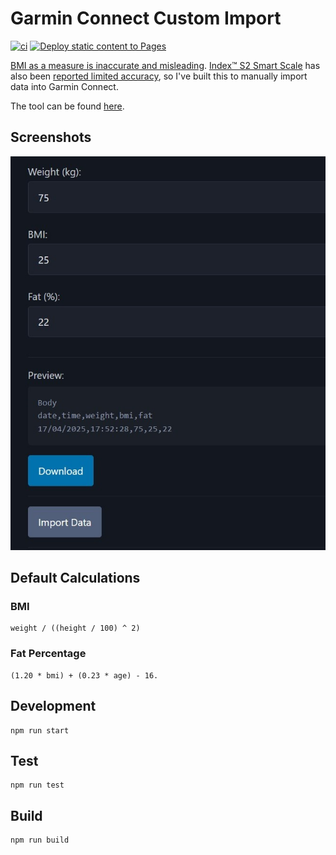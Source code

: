 # Garmin Connect Custom Import

[![ci](https://github.com/jamesmoriarty/garmin-connect-custom-import-data/actions/workflows/ci.yaml/badge.svg)](https://github.com/jamesmoriarty/garmin-connect-custom-import-data/actions/workflows/ci.yaml) [![Deploy static content to Pages](https://github.com/jamesmoriarty/garmin-connect-custom-import-data/actions/workflows/static.yml/badge.svg)](https://github.com/jamesmoriarty/garmin-connect-custom-import-data/actions/workflows/static.yml)

[BMI as a measure is inaccurate and misleading](https://www.medicalnewstoday.com/articles/265215). [Index™ S2 Smart Scale](https://www.garmin.com/en-NZ/p/679362) has also been [reported limited accuracy](https://www.youtube.com/watch?v=lBgNZLh5vmg), so I've built this to manually import data into Garmin Connect.

The tool can be found [here](https://www.jamesmoriarty.xyz/garmin-connect-custom-import-data/).

## Screenshots

![Screenshot of BMI Form](docs/screenshot.jpg)

## Default Calculations

### BMI

```
weight / ((height / 100) ^ 2)
```

### Fat Percentage

```
(1.20 * bmi) + (0.23 * age) - 16.
```

## Development

```
npm run start
```

## Test

```
npm run test
```

## Build

```
npm run build
```


